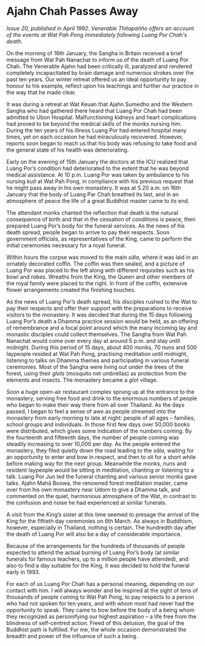 Ajahn Chah Passes Away
======================

*Issue 20, published in April 1992. Venerable Ṭhitapañño offers an account of the events at Wat Pah Pong immediately following Luang Por Chah's death.*

On the morning of 16th January, the Sangha in Britain received a brief
message from Wat Pah Nanachat to inform us of the death of Luang Por
Chah. The Venerable Ajahn had been critically ill, paralyzed and
rendered completely incapacitated by brain damage and numerous strokes
over the past ten years. Our winter retreat offered us an ideal
opportunity to pay honour to his example, reflect upon his teachings and
further our practice in the way that he made clear.

It was during a retreat at Wat Keuan that Ajahn Sumedho and the Western
Sangha who had gathered there heard that Luang Por Chah had been
admitted to Ubon Hospital. Malfunctioning kidneys and heart
complications had proved to be beyond the medical skills of the monks
nursing him. During the ten years of his illness Luang Por had entered
hospital many times, yet on each occasion he had miraculously recovered.
However, reports soon began to reach us that his body was refusing to
take food and the general state of his health was deteriorating.

Early on the evening of 15th January the doctors at the ICU realized
that Luang Por’s condition had deteriorated to the extent that he was
beyond medical assistance. At 10 p.m. Luang Por was taken by ambulance
to his nursing *kuṭī* at Wat Pah Pong, in compliance with his previous
request that he might pass away in his own monastery. It was at 5.20
a.m. on 16th January that the body of Luang Par Chah breathed its
last, and in an atmosphere of peace the life of a great Buddhist master
came to its end.

The attendant monks chanted the reflection that death is the natural
consequence of birth and that in the cessation of conditions is peace,
then prepared Luang Por’s body for the funeral services. As the news of
his death spread, people began to arrive to pay their respects. Soon
government officials, as representatives of the King, came to perform
the initial ceremonies necessary for a royal funeral.

Within hours the corpse was moved to the main *sāla*, where it was laid
in an ornately decorated coffin. The coffin was then sealed, and a
picture of Luang Por was placed to the left along with different
requisites such as his bowl and robes. Wreaths from the King, the Queen
and other members of the royal family were placed to the right. In front
of the coffin, extensive flower arrangements created the finishing
touches.

As the news of Luang Por’s death spread, his disciples rushed to the Wat
to pay their respects and offer their support with the preparations to
receive visitors to the monastery. It was decided that during the 15
days following Luang Por’s death a Dhamma practice session would be
held, as an offering of remembrance and a focal point around which the
many incoming lay and monastic disciples could collect themselves. The
Sangha from Wat Pah Nanachat would come over every day at around 5 p.m.
and stay until midnight. During this period of 15 days, about 400 monks,
70 nuns and 500 laypeople resided at Wat Pah Pong, practising meditation
until midnight, listening to talks on Dhamma themes and participating in
various funeral ceremonies. Most of the Sangha were living out under the
trees of the forest, using their *glots* (mosquito net umbrellas) as
protection from the elements and insects. The monastery became a *glot*
village.

Soon a huge open-air restaurant complex sprung up at the entrance to the
monastery, serving free food and drink to the enormous numbers of people
who began to make their way there from all over Thailand. As the days
passed, I began to feel a sense of awe as people streamed into the
monastery from early morning to late at night: people of all ages –
families, school groups and individuals. In those first few days over
50,000 books were distributed, which gives some indication of the
numbers coming. By the fourteenth and fifteenth days, the number of
people coming was steadily increasing to over 10,000 per day. As the
people entered the monastery, they filed quietly down the road leading
to the *sāla*, waiting for an opportunity to enter and bow in respect,
and then to sit for a short while before making way for the next group.
Meanwhile the monks, nuns and resident laypeople would be sitting in
meditation, chanting or listening to a talk. Luang Por Jun led the
funeral chanting and various senior monks gave talks. Ajahn Mahā Boowa,
the renowned forest meditation master, came over from his own monastery
near Udorn to give a Dhamma talk, and commented on the quiet, harmonious
atmosphere of the Wat, in contrast to the confusion and noise he had
experienced at similar funerals.

A visit from the King’s sister at this time seemed to presage the
arrival of the King for the fiftieth day ceremonies on 6th March. As
always in Buddhism, however, especially in Thailand, nothing is certain.
The hundredth day after the death of Luang Por will also be a day of
considerable importance.

Because of the arrangements for the hundreds of thousands of people
expected to attend the actual burning of Luang Por’s body (at similar
funerals for famous teachers, up to a million people have attended), and
also to find a day suitable for the King, it was decided to hold the
funeral early in 1993.

For each of us Luang Por Chah has a personal meaning, depending on our
contact with him. I will always wonder and be inspired at the sight of
tens of thousands of people coming to Wat Pah Pong, to pay respects to a
person who had not spoken for ten years, and with whom most had never
had the opportunity to speak. They came to bow before the body of a
being whom they recognized as personifying our highest aspiration – a
life free from the blindness of self-centred action. Freed of this
delusion, the goal of the Buddhist path is fulfilled. For me, the whole
occasion demonstrated the breadth and power of the influence of such a
being.
